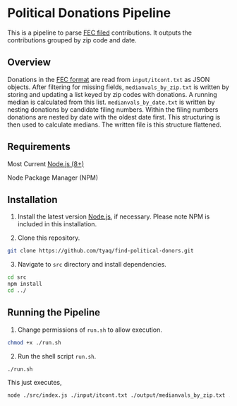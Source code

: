 # Political Donations Pipeline
This is a pipeline to parse [FEC filed](http://classic.fec.gov/finance/disclosure/ftpdet.shtml) contributions. It outputs the contributions grouped by zip code and date.

## Overview
Donations in the [FEC format](http://classic.fec.gov/finance/disclosure/metadata/DataDictionaryContributionsbyIndividuals.shtml) are read from `input/itcont.txt` as JSON objects. After filtering for missing fields, `medianvals_by_zip.txt` is written by storing and updating a list keyed by zip codes with donations.  A running median is calculated from this list. `medianvals_by_date.txt` is written by nesting donations by candidate filing numbers. Within the filing numbers donations are nested by date with the oldest date first. This structuring is then used to calculate medians. The written file is this structure flattened.


## Requirements
Most Current [Node.js (8+)](https://nodejs.org/en/download/package-manager/)

Node Package Manager (NPM) 

## Installation
1) Install the latest version [Node.js](https://nodejs.org/en/download/current/), if necessary. Please note NPM is included in this installation.

2) Clone this repository.
```Bash
git clone https://github.com/tyaq/find-political-donors.git
```
3) Navigate to `src` directory and install dependencies.
```Bash
cd src
npm install
cd ../
```

## Running the Pipeline
1) Change permissions of `run.sh` to allow execution.
```Bash
chmod +x ./run.sh
```

2) Run the shell script `run.sh`.
```Bash
./run.sh
```
This just executes,
```Bash
node ./src/index.js ./input/itcont.txt ./output/medianvals_by_zip.txt ./output/medianvals_by_date.txt
```
